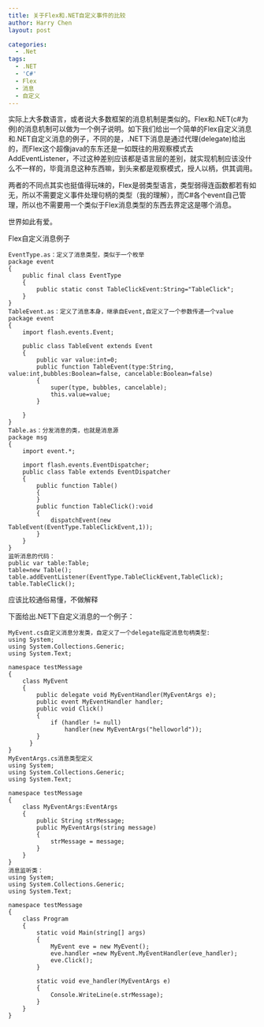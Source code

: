 ```yaml
---
title: 关于Flex和.NET自定义事件的比较
author: Harry Chen
layout: post

categories:
  - .Net
tags:
  - .NET
  - 'C#'
  - Flex
  - 消息
  - 自定义
---
```


  实际上大多数语言，或者说大多数框架的消息机制是类似的。Flex和.NET(c#为例)的消息机制可以做为一个例子说明。如下我们给出一个简单的Flex自定义消息和.NET自定义消息的例子，不同的是，.NET下消息是通过代理(delegate)给出的，而Flex这个超像java的东东还是一如既往的用观察模式去AddEventListener，不过这种差别应该都是语言层的差别，就实现机制应该没什么不一样的，毕竟消息这种东西嘛，到头来都是观察模式，授人以柄，供其调用。

  两者的不同点其实也挺值得玩味的，Flex是弱类型语言，类型弱得连函数都若有如无，所以不需要定义事件处理句柄的类型（我的理解），而C#各个event自己管理，所以也不需要用一个类似于Flex消息类型的东西去界定这是哪个消息。

  世界如此有爱。

  Flex自定义消息例子


    EventType.as：定义了消息类型，类似于一个枚举
    package event
    {
    	public final class EventType
    	{
    		public static const TableClickEvent:String="TableClick";
    	}
    }
    TableEvent.as：定义了消息本身，继承自Event,自定义了一个参数传递一个value
    package event
    {
    	import flash.events.Event;

    	public class TableEvent extends Event
    	{
    		public var value:int=0;
    		public function TableEvent(type:String, value:int,bubbles:Boolean=false, cancelable:Boolean=false)
    		{
    			super(type, bubbles, cancelable);
    			this.value=value;
    		}

    	}
    }
    Table.as：分发消息的类，也就是消息源
    package msg
    {
    	import event.*;

    	import flash.events.EventDispatcher;
    	public class Table extends EventDispatcher
    	{
    		public function Table()
    		{
    		}
    		public function TableClick():void
    		{
    			dispatchEvent(new TableEvent(EventType.TableClickEvent,1));
    		}
    	}
    }
    监听消息的代码：
    public var table:Table;
    table=new Table();
    table.addEventListener(EventType.TableClickEvent,TableClick);
    table.TableClick();

  应该比较通俗易懂，不做解释

  下面给出.NET下自定义消息的一个例子：


    MyEvent.cs自定义消息分发类，自定义了一个delegate指定消息句柄类型:
    using System;
    using System.Collections.Generic;
    using System.Text;

    namespace testMessage
    {
        class MyEvent
        {
            public delegate void MyEventHandler(MyEventArgs e);
            public event MyEventHandler handler;
            public void Click()
            {
                if (handler != null)
                    handler(new MyEventArgs("helloworld"));
            }
          }
    }
    MyEventArgs.cs消息类型定义
    using System;
    using System.Collections.Generic;
    using System.Text;

    namespace testMessage
    {
        class MyEventArgs:EventArgs
        {
            public String strMessage;
            public MyEventArgs(string message)
            {
                strMessage = message;
            }
        }
    }
    消息监听类：
    using System;
    using System.Collections.Generic;
    using System.Text;

    namespace testMessage
    {
        class Program
        {
            static void Main(string[] args)
            {
                MyEvent eve = new MyEvent();
                eve.handler =new MyEvent.MyEventHandler(eve_handler);
                eve.Click();
            }

            static void eve_handler(MyEventArgs e)
            {
                Console.WriteLine(e.strMessage);
            }
        }
    }
